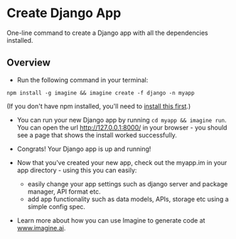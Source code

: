 <h1> Create Django App </h1>

One-line command to create a Django app with all the dependencies installed. 

<h2> Overview </h2>

- Run the following command in your terminal:
```
npm install -g imagine && imagine create -f django -n myapp 
```

(If you don't have npm installed, you'll need to [install this first](https://docs.npmjs.com/cli/v7/commands/npm-install).)

- You can run your new Django app by running `cd myapp && imagine run`. You can open the url http://127.0.0.1:8000/ in your browser - you should see a page that shows the install worked successfully.

- Congrats! Your Django app is up and running! 

- Now that you've created your new app, check out the myapp.im in your app directory - using this you can easily: 
  - easily change your app settings such as django server and package manager, API format etc.
  - add app functionality such as data models, APIs, storage etc using a simple config spec. 

- Learn more about how you can use Imagine to generate code at www.imagine.ai.
